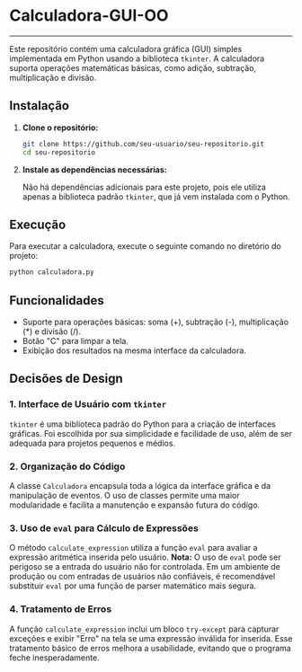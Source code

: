 # Calculadora-GUI-OO

---

Este repositório contém uma calculadora gráfica (GUI) simples implementada em Python usando a biblioteca `tkinter`. A calculadora suporta operações matemáticas básicas, como adição, subtração, multiplicação e divisão.

## Instalação

1. **Clone o repositório:**

   ```bash
   git clone https://github.com/seu-usuario/seu-repositorio.git
   cd seu-repositorio
   ```

2. **Instale as dependências necessárias:**

   Não há dependências adicionais para este projeto, pois ele utiliza apenas a biblioteca padrão `tkinter`, que já vem instalada com o Python.

## Execução

Para executar a calculadora, execute o seguinte comando no diretório do projeto:

```bash
python calculadora.py
```

## Funcionalidades

- Suporte para operações básicas: soma (+), subtração (-), multiplicação (*) e divisão (/).
- Botão "C" para limpar a tela.
- Exibição dos resultados na mesma interface da calculadora.

## Decisões de Design

### 1. Interface de Usuário com `tkinter`

`tkinter` é uma biblioteca padrão do Python para a criação de interfaces gráficas. Foi escolhida por sua simplicidade e facilidade de uso, além de ser adequada para projetos pequenos e médios.

### 2. Organização do Código

A classe `Calculadora` encapsula toda a lógica da interface gráfica e da manipulação de eventos. O uso de classes permite uma maior modularidade e facilita a manutenção e expansão futura do código.

### 3. Uso de `eval` para Cálculo de Expressões

O método `calculate_expression` utiliza a função `eval` para avaliar a expressão aritmética inserida pelo usuário. **Nota:** O uso de `eval` pode ser perigoso se a entrada do usuário não for controlada. Em um ambiente de produção ou com entradas de usuários não confiáveis, é recomendável substituir `eval` por uma função de parser matemático mais segura.

### 4. Tratamento de Erros

A função `calculate_expression` inclui um bloco `try-except` para capturar exceções e exibir "Erro" na tela se uma expressão inválida for inserida. Esse tratamento básico de erros melhora a usabilidade, evitando que o programa feche inesperadamente.
